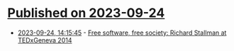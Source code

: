 # [Published on 2023-09-24](index.md)

* [2023-09-24, 14:15:45](https://lobste.rs/s/cs2og8/free_software_free_society_richard) - [Free software, free society: Richard Stallman at TEDxGeneva 2014](https://www.youtube.com/watch?v=Ag1AKIl_2GM)
